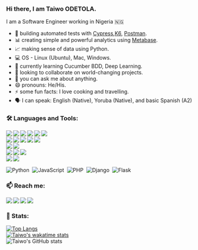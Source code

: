 ### Hi there, I am Taiwo ODETOLA.

I am a Software Engineer working in Nigeria 🇳🇬 

- 🔭 building automated tests with [Cypress](cypress.io),[K6](k6.io), [Postman](postman.com).
- 📊 creating simple and powerful analytics using [Metabase](https://www.metabase.com).
- 📈 making sense of data using Python.
- 💻 OS - Linux (Ubuntu), Mac, Windows. 
- 🌱 currently learning Cucumber BDD, Deep Learning.
- 👯 looking to collaborate on world-changing projects.
- 💬 you can ask me about anything.
- 😄 pronouns: He/His.
- ⚡ some fun facts: I love cooking and travelling.
- 🗣️ I can speak: English (Native), Yoruba (Native), and basic Spanish (A2)



### 🛠 Languages and Tools: 


<img align="left" src="https://img.shields.io/badge/Python-3776AB?style=flate&logo=python&logoColor=white" />&nbsp;
<img align="left" src="https://img.shields.io/badge/JavaScript-323330?style=flat&logo=javascript&logoColor=F7DF1E" />&nbsp;
<img align="left" src="https://img.shields.io/badge/scikit_learn-F7931E?style=flat&logo=scikit-learn&logoColor=white" />&nbsp;
<img align="left" src="https://img.shields.io/badge/Pandas-2C2D72?style=flat&logo=pandas&logoColor=white" />&nbsp;
<img align="left" src="https://img.shields.io/badge/Jupyter-F37626.svg?&style=flat&logo=Jupyter&logoColor=white" />&nbsp;
<img align="left" src="https://img.shields.io/badge/DJANGO-REST-ff1709?style=flat&logo=django&logoColor=white&color=ff1709&labelColor=gray" />&nbsp;
<br/>
<img align="left" src="https://img.shields.io/badge/Postman-FF6C37?style=flat&logo=Postman&logoColor=white" />&nbsp;
<img align="left" src="https://img.shields.io/badge/Jenkins-D24939?style=flat&logo=Jenkins&logoColor=white" />&nbsp;
<img align="left" src="https://img.shields.io/badge/Cypress-17202C?style=flat&logo=cypress&logoColor=white" />&nbsp;
<img align="left" src="https://img.shields.io/badge/GitHub_Actions-2088FF?style=flat&logo=github-actions&logoColor=white" />&nbsp;
<img align="left" src="https://img.shields.io/badge/Selenium-43B02A?style=flat&logo=Selenium&logoColor=white" />&nbsp;
<br/>
<img align="left" src="https://img.shields.io/badge/PostgreSQL-316192?style=flat&logo=postgresql&logoColor=white" />&nbsp;
<img align="left" src="https://img.shields.io/badge/MySQL-00000F?style=flat&logo=mysql&logoColor=white" />&nbsp;
<br/>
<img align="left" src="https://img.shields.io/badge/Slack-4A154B?style=flat&logo=slack&logoColor=white" />&nbsp;
<img align="left" src="https://img.shields.io/badge/Zoom-2D8CFF?style=flat&logo=zoom&logoColor=white" />&nbsp;
<img align="left" src="https://img.shields.io/badge/Google%20Meet-32A350?style=flat&logo=google-meet&logoColor=white" />&nbsp;
<br/>
<img align="left" src="https://img.shields.io/badge/Ubuntu-E95420?style=flat&logo=ubuntu&logoColor=white" />&nbsp;
<img align="left" src="https://img.shields.io/badge/Windows-0078D6?style=flat&logo=windows&logoColor=white" />&nbsp;
<br/>

![Python](https://img.shields.io/badge/GitHub-100000?style=for-the-badge&logo=github&logoColor=white)&nbsp;
![JavaScript](https://img.shields.io/badge/Kaggle-20BEFF?style=for-the-badge&logo=Kaggle&logoColor=white)&nbsp;
![PHP](https://img.shields.io/badge/Python-3776AB?style=for-the-badge&logo=python&logoColor=white)&nbsp;
![Django](https://img.shields.io/badge/-Django-05122A?style=flat&logo=django&logoColor=092E20)&nbsp;
![Flask](https://img.shields.io/badge/-Flask-05122A?style=flat&logo=flask)&nbsp;

### 📫 Reach me: 
[<img align="left" src="https://img.shields.io/badge/Twitter-1DA1F2?style=for-the-badge&logo=twitter&logoColor=white" />][Twitter]
[<img align="left" src="https://img.shields.io/badge/Instagram-E4405F?style=for-the-badge&logo=instagram&logoColor=white" />][Instagram]
[<img align="left" src="https://img.shields.io/badge/Facebook-1877F2?style=for-the-badge&logo=facebook&logoColor=white" />][Facebook]
[<img align="left" src="https://img.shields.io/badge/LinkedIn-0077B5?style=for-the-badge&logo=linkedin&logoColor=white" />][LinkedIn]
<br/>


### 💪 Stats: 
[![Top Langs](https://github-readme-stats.vercel.app/api/top-langs/?username=odetolataiwo&layout=compact&theme=dark)](https://github.com/odetolataiwo/github-readme-stats)\
[![Taiwo's wakatime stats](https://github-readme-stats.vercel.app/api/wakatime?username=odetolataiwo&theme=dark)](https://github.com/odetolataiwo/github-readme-stats)\
![Taiwo's GitHub stats](https://github-readme-stats.vercel.app/api?username=odetolataiwo&theme=dark&show_icons=true)


[Twitter]: https://twitter.com/odetolataiwo
[Instagram]: https://instagram.com/odetolataiwo
[Facebook]: https://facebook.com/odetolat1
[LinkedIn]: https://linkedin.com/in/odetolataiwo

